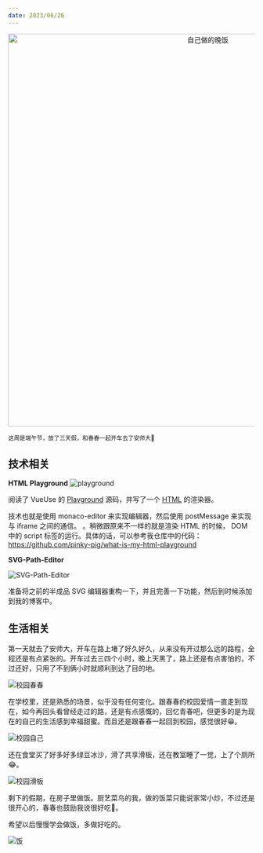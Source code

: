 ```yaml
---
date: 2023/06/26
---
```


<p align="center">
  <img alt="自己做的晚饭" src="https://cdn.jsdelivr.net/gh/pinky-pig/pic-bed/images晚饭.jpg" width=800 />  
</p>


<small>这周是端午节，放了三天假，和春春一起开车去了安师大🌸</small>  

## 技术相关

**HTML Playground**
![playground](https://cdn.jsdelivr.net/gh/pinky-pig/pic-bed/images20230620175505.png)

阅读了 VueUse 的 [Playground](https://play.vueuse.org/) 源码，并写了一个 [HTML](https://playground.mmeme.me/) 的渲染器。

技术也就是使用 monaco-editor 来实现编辑器，然后使用 postMessage 来实现与 iframe 之间的通信。
。稍微跟原来不一样的就是渲染 HTML 的时候， DOM 中的 script 标签的运行。具体的话，可以参考我仓库中的代码：<https://github.com/pinky-pig/what-is-my-html-playground>

**SVG-Path-Editor**

![SVG-Path-Editor](https://cdn.jsdelivr.net/gh/pinky-pig/pic-bed/images20230626124326.png)

准备将之前的半成品 SVG 编辑器重构一下，并且完善一下功能，然后到时候添加到我的博客中。

## 生活相关

第一天就去了安师大，开车在路上堵了好久好久，从来没有开过那么远的路程，全程还是有点紧张的。开车过去三四个小时，晚上天黑了，路上还是有点害怕的，不过还好，只用了不到俩小时就顺利到达了目的地。

![校园春春](https://cdn.jsdelivr.net/gh/pinky-pig/pic-bed/images校园春春.jpg)

在学校里，还是熟悉的场景，似乎没有任何变化。跟春春的校园爱情一直走到现在，如今再回头看曾经走过的路，还是有点感慨的，回忆青春吧，但更多的是为现在的自己的生活感到幸福甜蜜。而且还是跟春春一起回到校园，感觉很好😁。

![校园自己](https://cdn.jsdelivr.net/gh/pinky-pig/pic-bed/images校园自己.jpg)

还在食堂买了好多好多绿豆冰沙，滑了共享滑板，还在教室睡了一觉，上了个厕所😂。

![校园滑板](https://cdn.jsdelivr.net/gh/pinky-pig/pic-bed/images校园滑板.jpg)

剩下的假期，在房子里做饭。厨艺菜鸟的我，做的饭菜只能说家常小炒，不过还是很开心的，春春也鼓励我说很好吃🤣。

希望以后慢慢学会做饭，多做好吃的。

![饭](https://cdn.jsdelivr.net/gh/pinky-pig/pic-bed/images饭.jpg)
